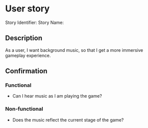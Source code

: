 # User story 

Story Identifier: <id>
Story Name: <short name>


## Description 

As a user, I want background music, so that I get a more immersive
gameplay experience.

## Confirmation

### Functional

- Can I hear music as I am playing the game?

### Non-functional

- Does the music reflect the current stage of the game?